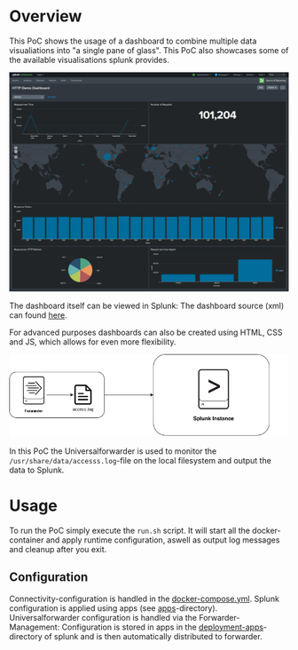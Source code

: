 # Overview
This PoC shows the usage of a dashboard to combine multiple data visualiations into "a single pane of glass".
This PoC also showcases some of the available visualisations splunk provides.

![Dashboard](docs/dashboard.png)

The dashboard itself can be viewed in Splunk: 
The dashboard source (xml) can found [here](splunk/etc/apps/http_log_collection_TA/default/data/ui/views/http_demo_dashboard.xml).

For advanced purposes dashboards can also be created using HTML, CSS and JS, which allows for even more flexibility.

![Overview](docs/overview.png)

In this PoC the Universalforwarder is used to monitor the `/usr/share/data/accesss.log`-file on the local filesystem and output the data to Splunk.

# Usage
To run the PoC simply execute the `run.sh` script. It will start all the docker-container and apply runtime configuration, aswell as output log messages and cleanup after you exit.
## Configuration
Connectivity-configuration is handled in the [docker-compose.yml](docker-compose.yml).
Splunk configuration is applied using apps (see [apps](splunk/etc/apps)-directory).
Universalforwarder configuration is handled via the Forwarder-Management: Configuration is stored in apps in the [deployment-apps](splunk/etc/deployment-apps)-directory of splunk and is then automatically distributed to forwarder.
